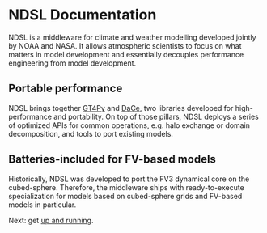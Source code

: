 # NDSL Documentation

NDSL is a middleware for climate and weather modelling developed jointly by NOAA and NASA. It allows atmospheric scientists to focus on what matters in model development and essentially decouples performance engineering from model development.

## Portable performance

NDSL brings together [GT4Py](https://github.com/GridTools/gt4py/) and [DaCe](https://github.com/spcl/dace/), two libraries developed for high-performance and portability. On top of those pillars, NDSL deploys a series of optimized APIs for common operations, e.g. halo exchange or domain decomposition, and tools to port existing models.

## Batteries-included for FV-based models

Historically, NDSL was developed to port the FV3 dynamical core on the cubed-sphere. Therefore, the middleware ships with ready-to-execute specialization for models based on cubed-sphere grids and FV-based models in particular.

Next: get [up and running](./quickstart.md).
